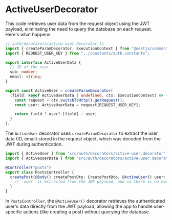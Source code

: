 # ActiveUserDecorator

This code retrieves user data from the request object using the JWT payload, eliminating the need to query the database on each request. Here's what happens:

```ts
// auth/decorators/active-user.decorator.ts
import { createParamDecorator, ExecutionContext } from "@nestjs/common";
import { REQUEST_USER_KEY } from "../constants/auth.constants";

export interface ActiveUserData {
  // ID of the user
  sub: number;
  email: string;
}

export const ActiveUser = createParamDecorator(
  (field: keyof ActiveUserData | undefined, ctx: ExecutionContext) => {
    const request = ctx.switchToHttp().getRequest();
    const user: ActiveUserData = request[REQUEST_USER_KEY];

    return field ? user?.[field] : user;
  }
);
```

The `ActiveUser` decorator uses `createParamDecorator` to extract the user data (ID, email) stored in the request object, which was decoded from the JWT during authentication.

```ts
import { ActiveUser } from "src/auth/decorators/active-user.decorator";
import { ActiveUserData } from "src/auth/decorators/active-user.decorator";

@Controller("posts")
export class PostsController {
  createPost(@Body() createPostDto: CreatePostDto, @ActiveUser() user: ActiveUserData) {
    // `user` is extracted from the JWT payload, and so there is no need to query it from database
  }
}
```

In `PostsController`, the `@ActiveUser()` decorator retrieves the authenticated user's data directly from the JWT payload, allowing the app to handle user-specific actions (like creating a post) without querying the database.

